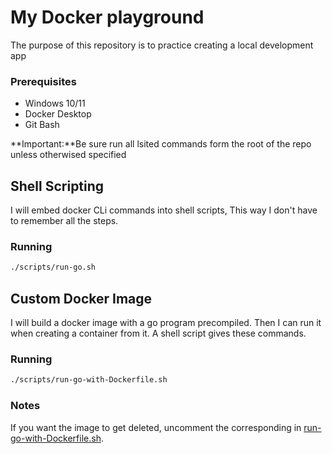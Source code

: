 # My Docker playground
The purpose of this repository is to practice creating a local development app 

### Prerequisites
- Windows 10/11
- Docker Desktop
- Git Bash

**Important:**Be sure run all lsited commands form the root of the repo unless otherwised specified

## Shell Scripting
I will embed docker CLi commands into shell scripts, This way I don't have to remember all the steps.
### Running
```bash
./scripts/run-go.sh
```

## Custom Docker Image
I will build a docker image with a go program precompiled. Then I can run it when creating a container from it. A shell script gives these commands.
### Running
```bash
./scripts/run-go-with-Dockerfile.sh
```

### Notes
If you want the image to get deleted, uncomment the corresponding in [run-go-with-Dockerfile.sh](scripts/run-go-with-Dockerfile.sh).
